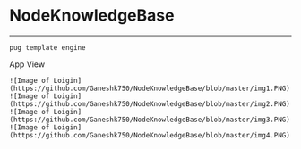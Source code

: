 # NodeKnowledgeBase
-------------------
```
pug template engine 
```
 App View
 
 ````
 ![Image of Loigin](https://github.com/Ganeshk750/NodeKnowledgeBase/blob/master/img1.PNG)
 ![Image of Loigin](https://github.com/Ganeshk750/NodeKnowledgeBase/blob/master/img2.PNG)
 ![Image of Loigin](https://github.com/Ganeshk750/NodeKnowledgeBase/blob/master/img3.PNG)
 ![Image of Loigin](https://github.com/Ganeshk750/NodeKnowledgeBase/blob/master/img4.PNG)
 
 ````
